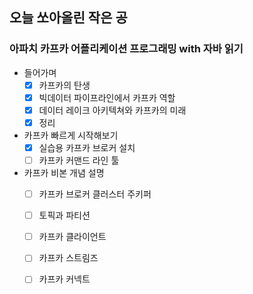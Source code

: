 ## 오늘 쏘아올린 작은 공

### 아파치 카프카 어플리케이션 프로그래밍 with 자바 읽기
- 들어가며
    - [x]  카프카의 탄생
    - [x]  빅데이터 파이프라인에서 카프카 역할
    - [X]  데이터 레이크 아키텍쳐와 카프카의 미래
    - [X]  정리
- 카프카 빠르게 시작해보기
    - [X]  실습용 카프카 브로커 설치
    - [ ]  카프카 커맨드 라인 툴
- 카프카 비본 개념 설명
    - [ ]  카프카 브로커 클러스터 주키퍼
    - [ ]  토픽과 파티션
    - [ ]  카프카 클라이언트
    - [ ]  카프카 스트림즈
    - [ ]  카프카 커넥트

